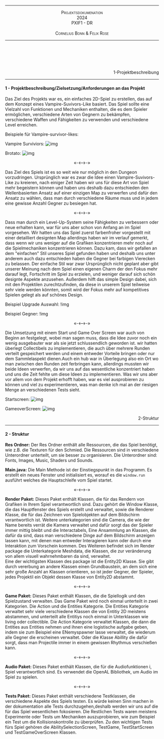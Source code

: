 <br><br><br><br><br><br><br><br><br><br><br><br><br><br><br><br>

---

<div style="font-variant:small-caps;text-align:center"> Projektsdokumenation</div>
<div style="font-variant:small-caps;text-align:center"> 2024</div>
<div style="font-variant:small-caps;text-align:center">PXIF1 - DR</div>
<div style="visibility:hidden">a</div>
<div style="font-variant:small-caps;text-align:center"> Cornelius Bonn & Felix Rose</div>

---

<br><br><br><br>

<!--- Pagebreak --->
<div style="page-break-after: always"></div>


<div style="text-align:right">1-Projektbeschreibung</div>

---

#### 1 - Projektbeschreibung/Zielsetzung/Anforderungen an das Projekt
Das Ziel des Projekts war es, ein einfaches 2D-Spiel zu erstellen, das auf dem Konzept eines Vampire-Suvivors-Like basiert. Das Spiel sollte eine Vielzahl von Funktionen und Mechaniken enthalten, die es dem Spieler ermöglichen, verschiedene Arten von Gegnern zu bekämpfen, verschiedene Waffen und Fähigkeiten zu verwenden und verschiedene Level erreichen.

Beispiele für Vampire-survivor-likes:

Vampire Surviviors:
![img](https://www.google.com/url?sa=i&url=https%3A%2F%2Fstore.steampowered.com%2Fapp%2F1794680%2FVampire_Survivors%2F%3Fl%3Dgerman&psig=AOvVaw0rq2bjENvPxpmk43yCV4Yb&ust=1717449002421000&source=images&cd=vfe&opi=89978449&ved=0CBIQjRxqFwoTCOiShJ_qvYYDFQAAAAAdAAAAABAE)

Brotato:
![img](https://www.google.com/url?sa=i&url=https%3A%2F%2Fstore.steampowered.com%2Fapp%2F1942280%2FBrotato%2F%3Fl%3Dgerman%26curator_clanid%3D4218320&psig=AOvVaw2vImgqC4Ghyb-cTN0gvtta&ust=1717449090993000&source=images&cd=vfe&opi=89978449&ved=0CBIQjRxqFwoTCNiLksrqvYYDFQAAAAAdAAAAABAJ)

<p style="font-variant:small-caps" align="center">«-<—>-»</p> 

Das Ziel des Spiels ist es so weit wie nur möglich in den Dungeon vorzudringen. Ursprünglich war es zwar die Idee einen Vampire-Suvivors-Like zu kreieren, nach einiger Zeit haben wir uns für diese Art von Spiel mehr begeistern können und haben uns deshalb dazu entschieden den Wellenbasierten Ansatz auf einer einzigen Map zu verwerfen und dafür den Ansatz zu wählen, dass man durch verschiedene Räume muss und in jedem eine gewisse Anzahl Gegner zu besiegen hat. 

<p style="font-variant:small-caps" align="center">«-<—>-»</p> 

Dass man durch ein Level-Up-System seine Fähigkeiten zu verbessern oder neue erhalten kann, war für uns aber schon von Anfang an im Spiel vorgesehen. 
Wir hatten uns das Spiel zuerst farbenfroher vorgestellt mit einer detailliert designten Map allerdings haben wir im verlauf gemerkt, dass wenn wir uns weniger auf die Grafiken konzentrieren mehr noch auf die Spielmechaniken konzentrieren können. Dazu kam, dass wir gefallen an dem "einfachen" Stil unseres Spiel gefunden haben und deshalb uns unter anderem auch dazu entschieden haben die Gegner bei farbigen Vierecken zu belassen. Der einfache Stil war zwar Ursprünglich nicht geplant aber gibt unserer Meinung nach dem Spiel einen eigenen Charm der den Fokus mehr darauf legt, Fortschritt im Spiel zu erzielen, und weniger darauf sich schön designte Aspekte anzusehen.
Außerdem hilft das simple Design dabei, sich mit den Projektilen zurechtzufinden, da diese in unserem Spiel teilweise sehr viele werden könnten, somit wird der Fokus mehr auf kompetitives Spielen gelegt als auf schönes Design. 

Beispiel Upgrade Auswahl:
!img[]()

Beispiel Gegner:
!img[]()

<p style="font-variant:small-caps" align="center">«-<—>-»</p> 

Die Umsetzung mit einem Start und Game Over Screen war auch von Beginn an festgelegt, wobei man sagen muss, dass die Idee zuvor noch ein wenig ausgebauter war als sie jetzt schlussendlich geworden ist. wir hatten überlegt Collectibels zu implementieren, die auch über mehrere Runden verteilt gespeichert werden und einem entweder Vorteile bringen oder nur dem Sammlelaspekt dienen.Auch ein hub war in Überlegung also ein Ort wo man zwischen den Runden zeit ferbringen kann, allerdings mussten wir beide Ideen verwerfen, da wir uns auf das wesentliche konzentriert haben und uns die Zeit fehlte um diese Ideen zu implementieren.
Was wir uns aber vor allem von dem Projekt erhofft haben, war es viel ausprobieren zu können und viel zu experimentieren, was man denke ich mal an der riesigen Menge an verschiedenen Tests sieht.

Startscreen:
![img]()

GameoverScreen:
![img]()

<!--- Pagebreak --->
<div style="page-break-after: always"></div>


<div style="text-align:right">2-Struktur</div>

---

#### 2 - Struktur
**Res Ordner:**
Der Res Ordner enthält alle Ressourcen, die das Spiel benötigt, wie z.B. die Texturen für den Schmied. Die Ressourcen sind in verschiedene Unterordner unterteilt, um sie besser zu organisieren. Die Unterordner sind: Fonts, Images, Music, Shaders und Sounds.

**Main.java:**
Die Main Methode ist der Einstiegspunkt in das Programm. Es erstellt ein neues Fenster und initialisiert es, worauf es die ```window.run``` ausführt welches die Hauptschleife vom Spiel startet.

<p style="font-variant:small-caps" align="center">«-<—>-»</p> 

**Render Paket:**
Dieses Paket enthält Klassen, die für das Rendern von Grafiken in Ihrem 
Spiel verantwortlich sind. Dazu gehört die Window Klasse, die das Hauptfenster des Spiels erstellt und verwaltet, sowie die Renderer Klasse, die für das Zeichnen von Spielobjekten auf dem Bildschirm verantwortlich ist.  Weitere unterkategorien sind die Camera, die wie der Name bereits verrät die Kamera verwaltet und dafür sorgt das der Spieler immer mittig bleibt und die Interactabels, Eine Ansammlung an Klassen, die dafür da sind, dass man verschiedene Dinge auf dem Bildschirm anzeigen lassen kann, mit denen man entweder Interagieren kann oder durch eine Interaktion zum Vorschein kommen. Des Weiteren befindet sich im Render package die Unterkategorie Meshdata, die Klassen, die zur veränderung von allem visuell wahrnehmbaren da sind, verwaltet.  
Eine der wichtigsten Klassen des package ist die Entity2D Klasse. Sie gibt durch vererbung an andere Klassen einen Grundbaustein, an dem sich eine sehr große Anzahl an Klassen orientieren, so ist jeder Gegner, der Spieler, jedes Projektil ein Objekt dessen Klasse von Entity2D abstammt.  

<p style="font-variant:small-caps" align="center">«-<—>-»</p> 

**Game Paket:**
Dieses Paket enthält Klassen, die die Spiellogik und den Spielzustand verwalten. Das Game Paket wird noch einmal unterteilt in zwei Kategorien. Die Action und die Entities Kategorie. Die Entities Kategorie verwaltet sehr viele verschiedene Klassen die von Entitiy 2D meistens abstammen, und unterteilt alle Entitiys noch einmal in Unterklassen wie living oder collectible. Die Action Kategorie verwaltet Klassen, die dann die Entities aus Entities nehmen und ihnen eine logistische aufgabe geben, indem sie zum Beispiel eine ENemyspawner lasse verwaltet, die wiederum alle Gegner die erscheinen verwaltet. Oder die Klasse Abillity die dafür sorgt, dass man Projectile immer in einem gewissen Rhythmus verschießen kann.

<p style="font-variant:small-caps" align="center">«-<—>-»</p> 

**Audio Paket:**
Dieses Paket enthält Klassen, die für die Audiofunktionen i, Spiel verantwortlich sind. Es verwendet die OpenAL Bibliothek, um Audio im Spiel zu spielen.  

<p style="font-variant:small-caps" align="center">«-<—>-»</p> 

**Tests Paket:**
Dieses Paket enthält verschiedene Testklassen, die verschiedene Aspekte des Spiels testen. Es würde keinen Sinn machen in der dokumentation alle Tests durchzugehen,deshalb werden wir uns auf die für das Spiel wesentlichen fokosieren. Die Restlichen Tests waren meistens Experimente oder Tests um Mechaniken auszuprobieren, wie zum Beispiel ein Test um die Kollisionskontrolle zu überprüfen. Zu den wichtigen Tests fürs Spiel gehören die AbilitySelectionScreen, TestGame, TestStartScreen und TestGameOverScreen Klassen.  
